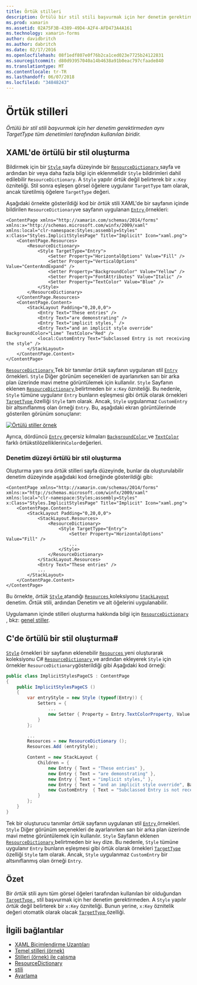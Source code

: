 ```yaml
---
title: Örtük stilleri
description: Örtülü bir stil stili başvurmak için her denetim gerektirmeden aynı TargetType tüm denetimleri tarafından kullanılan biridir.
ms.prod: xamarin
ms.assetid: 02A75F3B-4389-49D4-A2F4-AFD473A4A161
ms.technology: xamarin-forms
author: davidbritch
ms.author: dabritch
ms.date: 02/17/2016
ms.openlocfilehash: 08f1edf807e0f76b2ca1ced023e7725b24122831
ms.sourcegitcommit: d80d93957040a14b4638a91b0eac797cfaade840
ms.translationtype: MT
ms.contentlocale: tr-TR
ms.lasthandoff: 06/07/2018
ms.locfileid: "34848243"
---
```

# <a name="implicit-styles"></a>Örtük stilleri

_Örtülü bir stil stili başvurmak için her denetim gerektirmeden aynı TargetType tüm denetimleri tarafından kullanılan biridir._

## <a name="creating-an-implicit-style-in-xaml"></a>XAML'de örtülü bir stil oluşturma

Bildirmek için bir [ `Style` ](https://developer.xamarin.com/api/type/Xamarin.Forms.Style/) sayfa düzeyinde bir [ `ResourceDictionary` ](https://developer.xamarin.com/api/type/Xamarin.Forms.ResourceDictionary/) sayfa ve ardından bir veya daha fazla bilgi için eklenmelidir `Style` bildirimleri dahil edilebilir `ResourceDictionary`. A `Style` yapılır *örtük* değil belirterek bir `x:Key` özniteliği. Stil sonra eşleşen görsel öğelere uygulanır `TargetType` tam olarak, ancak türetilmiş öğelere `TargetType` değeri.

Aşağıdaki örnekte gösterildiği kod bir *örtük* stili XAML'de bir sayfanın içinde bildirilen `ResourceDictionary`ve sayfanın uygulanan [ `Entry` ](https://developer.xamarin.com/api/type/Xamarin.Forms.Entry/) örnekleri:

```xaml
<ContentPage xmlns="http://xamarin.com/schemas/2014/forms" xmlns:x="http://schemas.microsoft.com/winfx/2009/xaml" xmlns:local="clr-namespace:Styles;assembly=Styles" x:Class="Styles.ImplicitStylesPage" Title="Implicit" Icon="xaml.png">
    <ContentPage.Resources>
        <ResourceDictionary>
            <Style TargetType="Entry">
                <Setter Property="HorizontalOptions" Value="Fill" />
                <Setter Property="VerticalOptions" Value="CenterAndExpand" />
                <Setter Property="BackgroundColor" Value="Yellow" />
                <Setter Property="FontAttributes" Value="Italic" />
                <Setter Property="TextColor" Value="Blue" />
            </Style>
        </ResourceDictionary>
    </ContentPage.Resources>
    <ContentPage.Content>
        <StackLayout Padding="0,20,0,0">
            <Entry Text="These entries" />
            <Entry Text="are demonstrating" />
            <Entry Text="implicit styles," />
            <Entry Text="and an implicit style override" BackgroundColor="Lime" TextColor="Red" />
            <local:CustomEntry Text="Subclassed Entry is not receiving the style" />
        </StackLayout>
    </ContentPage.Content>
</ContentPage>
```

[ `ResourceDictionary` ](https://developer.xamarin.com/api/type/Xamarin.Forms.ResourceDictionary/) Tek bir tanımlar *örtük* sayfanın uygulanan stil [ `Entry` ](https://developer.xamarin.com/api/type/Xamarin.Forms.Entry/) örnekleri. `Style` Diğer görünüm seçenekleri de ayarlanırken sarı bir arka plan üzerinde mavi metne görüntülemek için kullanılır. `Style` Sayfanın eklenen [ `ResourceDictionary` ](https://developer.xamarin.com/api/type/Xamarin.Forms.ResourceDictionary/) belirtmeden bir `x:Key` özniteliği. Bu nedenle, `Style` tümüne uygulanır `Entry` bunların eşleşmesi gibi örtük olarak örnekleri [ `TargetType` ](https://developer.xamarin.com/api/property/Xamarin.Forms.Style.TargetType/) özelliği `Style` tam olarak. Ancak, `Style` uygulanmaz `CustomEntry` bir altsınıflanmış olan örneği `Entry`. Bu, aşağıdaki ekran görüntülerinde gösterilen görünüm sonuçlanır:

[![](implicit-images/implicit-styles.png "Örtülü stiller örnek")](implicit-images/implicit-styles-large.png#lightbox "örtülü stiller örneği")

Ayrıca, dördüncü [ `Entry` ](https://developer.xamarin.com/api/type/Xamarin.Forms.Entry/) geçersiz kılmaları [ `BackgroundColor` ](https://developer.xamarin.com/api/property/Xamarin.Forms.VisualElement.BackgroundColor/) ve [ `TextColor` ](https://developer.xamarin.com/api/property/Xamarin.Forms.Entry.TextColor/) farklı örtükstilözelliklerini`Color`değerleri.

### <a name="creating-an-implicit-style-at-the-control-level"></a>Denetim düzeyi örtülü bir stil oluşturma

Oluşturma yanı sıra *örtük* stilleri sayfa düzeyinde, bunlar da oluşturulabilir denetim düzeyinde aşağıdaki kod örneğinde gösterildiği gibi:

```xaml
<ContentPage xmlns="http://xamarin.com/schemas/2014/forms" xmlns:x="http://schemas.microsoft.com/winfx/2009/xaml" xmlns:local="clr-namespace:Styles;assembly=Styles" x:Class="Styles.ImplicitStylesPage" Title="Implicit" Icon="xaml.png">
    <ContentPage.Content>
        <StackLayout Padding="0,20,0,0">
            <StackLayout.Resources>
                <ResourceDictionary>
                    <Style TargetType="Entry">
                        <Setter Property="HorizontalOptions" Value="Fill" />
                        ...
                    </Style>
                </ResourceDictionary>
            </StackLayout.Resources>
            <Entry Text="These entries" />
            ...
        </StackLayout>
    </ContentPage.Content>
</ContentPage>
```

Bu örnekte, *örtük* [ `Style` ](https://developer.xamarin.com/api/type/Xamarin.Forms.Style/) atandığı [ `Resources` ](https://developer.xamarin.com/api/property/Xamarin.Forms.VisualElement.Resources/) koleksiyonu [ `StackLayout` ](https://developer.xamarin.com/api/type/Xamarin.Forms.StackLayout/)denetim. *Örtük* stili, ardından Denetim ve alt öğelerini uygulanabilir.

Uygulamanın içinde stilleri oluşturma hakkında bilgi için [ `ResourceDictionary` ](https://developer.xamarin.com/api/type/Xamarin.Forms.ResourceDictionary/), bkz: [genel stiller](~/xamarin-forms/user-interface/styles/application.md).

## <a name="creating-an-implicit-style-in-c35"></a>C'de örtülü bir stil oluşturma&#35;

[`Style`](https://developer.xamarin.com/api/type/Xamarin.Forms.Style/) örnekleri bir sayfanın eklenebilir [ `Resources` ](https://developer.xamarin.com/api/property/Xamarin.Forms.VisualElement.Resources/) yeni oluşturarak koleksiyonu C# [ `ResourceDictionary` ](https://developer.xamarin.com/api/type/Xamarin.Forms.ResourceDictionary/)ve ardından ekleyerek `Style` için örnekler `ResourceDictionary`gösterildiği gibi Aşağıdaki kod örneği:

```csharp
public class ImplicitStylesPageCS : ContentPage
{
    public ImplicitStylesPageCS ()
    {
        var entryStyle = new Style (typeof(Entry)) {
            Setters = {
                ...
                new Setter { Property = Entry.TextColorProperty, Value = Color.Blue }
            }
        };

        ...
        Resources = new ResourceDictionary ();
        Resources.Add (entryStyle);

        Content = new StackLayout {
            Children = {
                new Entry { Text = "These entries" },
                new Entry { Text = "are demonstrating" },
                new Entry { Text = "implicit styles," },
                new Entry { Text = "and an implicit style override", BackgroundColor = Color.Lime, TextColor = Color.Red },
                new CustomEntry  { Text = "Subclassed Entry is not receiving the style" }
            }
        };
    }
}
```

Tek bir oluşturucu tanımlar *örtük* sayfanın uygulanan stil [ `Entry` ](https://developer.xamarin.com/api/type/Xamarin.Forms.Entry/) örnekleri. `Style` Diğer görünüm seçenekleri de ayarlanırken sarı bir arka plan üzerinde mavi metne görüntülemek için kullanılır. `Style` Sayfanın eklenen [ `ResourceDictionary` ](https://developer.xamarin.com/api/type/Xamarin.Forms.ResourceDictionary/) belirtmeden bir `key` dize. Bu nedenle, `Style` tümüne uygulanır `Entry` bunların eşleşmesi gibi örtük olarak örnekleri [ `TargetType` ](https://developer.xamarin.com/api/property/Xamarin.Forms.Style.TargetType/) özelliği `Style` tam olarak. Ancak, `Style` uygulanmaz `CustomEntry` bir altsınıflanmış olan örneği `Entry`.

## <a name="summary"></a>Özet

Bir *örtük* stili aynı tüm görsel öğeleri tarafından kullanılan bir olduğundan [ `TargetType` ](https://developer.xamarin.com/api/property/Xamarin.Forms.Style.TargetType/), stil başvurmak için her denetim gerektirmeden. A `Style` yapılır *örtük* değil belirterek bir `x:Key` özniteliği. Bunun yerine, `x:Key` öznitelik değeri otomatik olarak olacak [ `TargetType` ](https://developer.xamarin.com/api/property/Xamarin.Forms.Style.TargetType/) özelliği.



## <a name="related-links"></a>İlgili bağlantılar

- [XAML Biçimlendirme Uzantıları](~/xamarin-forms/xaml/xaml-basics/xaml-markup-extensions.md)
- [Temel stilleri (örnek)](https://developer.xamarin.com/samples/xamarin-forms/UserInterface/Styles/BasicStyles/)
- [Stilleri (örnek) ile çalışma](https://developer.xamarin.com/samples/xamarin-forms/WorkingWithStyles/)
- [ResourceDictionary](https://developer.xamarin.com/api/type/Xamarin.Forms.ResourceDictionary/)
- [stili](https://developer.xamarin.com/api/type/Xamarin.Forms.Style/)
- [Ayarlama](https://developer.xamarin.com/api/type/Xamarin.Forms.Setter/)
